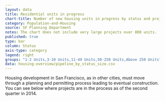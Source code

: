 ```yaml
---
layout: data
title: Residential units in progress
chart-title: Number of new housing units in progress by status and project size, 2014 Q2
category: Population-and-Housing
source: SF Planning Department
notes: The chart does not include very large projects over 800 units.
published: true
type: bar
column: Status
axis-type: category
legend: right
groups: "1-2 Units,3-10 Units,11-49 Units,50-250 Units,Above 250 Units"
data: housing-overview/pipeline_by_status_size.csv
---
```

Housing development in San Francisco, as in other cities, must move through a planning and permitting process leading to eventual construction. You can see below where projects are in the process as of the second quarter in 2014.